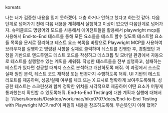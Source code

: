 koreats

나는 너가 검증한 내용을 믿지 못하겠어. 대충 하거나 안하고 했다고 하는것 같아. 다음단계로 넘어가기 전에 다음 내용을 계획해서 실행하고 이상이 없으면 다음단계로 넘어가자. 슈퍼클로드 명령어와 모드를 사용해서 에이전트들을 활용해서 playwright mcp를 사용해서 End-to-End 테스트를 통해 모든 요소들을 테스트 할수 있도록 테스트할 요소들 목록을 문서로 정리하고 테스트 요소 복록을 바탕으로 Playwright MCP를 사용하여 브라우저를 실행하고 명령된 사항을 실제로 클릭하며 테스트를 진행한 후, 경험했던 과정을 기반으로 엔드투엔드 테스트 코드를 작성하고 데스크톱 및 모바일 환경에서 자동으로 테스트를 실행할수 있는 계획을 세워줘. 작성한 테스트들을 전부 실행하고, 실패하는 테스트가 있다면 성공할 때까지 스스로 분석하고 개선하도록 해줘. 이 과정에서 스스로 실패 원인 분석, 테스트 코드 재작성 또는 변경까지 수행하도록 해줘. UI 기반의 테스트 리포트를 제공하며, 성공/실패 여부를 체크 또는 X 표시로 명확하게 보여주도록해줘. 성공한 테스트는 스크린샷과 함께 정확한 위치를 시각적으로 제공하여 어떤 요소가 어떻게 통과했는지 확인할 수 있도록해줘. End-to-End Testing에 대한 계획과 실행에 대해서는 '/Users/koreats/Desktop/work.mac/hiko0707/docs/End-to-End Testing with Playwright MCP.md'이 파일의 내용을 참조하도록해. 무슨뜻인지 이해 했어?
